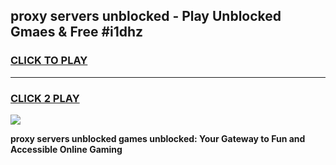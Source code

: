 
## proxy servers unblocked - Play Unblocked Gmaes & Free #i1dhz
<h3>
<a href="https://news.freeplayer.one?title=proxy_servers_unblocked&ref=24F">CLICK TO PLAY</a></h3>
<hr>

<h3>
<a href="https://news.freeplayer.one?title=proxy_servers_unblocked&ref=24F">CLICK 2 PLAY</a>
  
</h3>

<a href="https://news.freeplayer.one?title=proxy_servers_unblocked&ref=24F/"><img src="https://clearcache.store/games.png"></a>


**proxy servers unblocked games unblocked: Your Gateway to Fun and Accessible Online Gaming**
